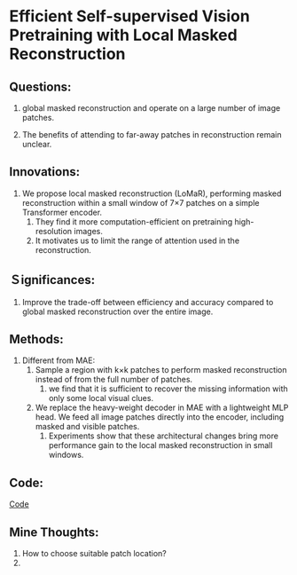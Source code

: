 # Efficient Self-supervised Vision Pretraining with Local Masked Reconstruction


## Questions:
1. global masked reconstruction and operate on a large number of image patches.
<!-- 1. The global masked reconstruction mechanism in current generative self-supervised methods like MAE and BEiT is computationally demanding. -->
2. The benefits of attending to far-away patches in reconstruction
remain unclear.

## Innovations:
1. We propose local masked reconstruction (LoMaR), performing masked reconstruction within a small window of 7×7 patches on a simple Transformer encoder.
   1. They find it more computation-efficient on pretraining high-resolution images.
   2. It motivates us to limit the range of attention used in the reconstruction.

## Ｓignificances:
1. Improve the trade-off between efficiency and accuracy compared to global masked reconstruction over the entire image.


## Methods:
1. Different from MAE:
   1. Sample a region with k×k patches to perform masked reconstruction instead of from the full number of patches.
      1. we find that it is sufficient to recover the missing information with only some local visual clues.
   2. We replace the heavy-weight decoder in MAE with a lightweight MLP head. We feed all image patches directly into the encoder, including masked and visible patches.
      1. Experiments show that these architectural changes bring more performance gain to the local masked reconstruction in small windows.




## Code:
[Code](https://github.com/junchen14/LoMaR)


## Mine Thoughts:
1. How to choose suitable patch location?
2. 